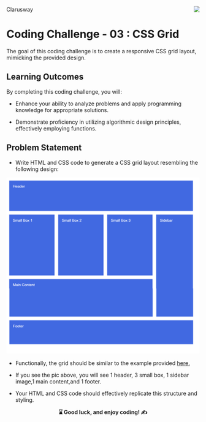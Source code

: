 <p>Clarusway<img align="right"
  src="https://secure.meetupstatic.com/photos/event/3/1/b/9/600_488352729.jpeg"  width="15px"></p>

# Coding Challenge - 03 : CSS Grid

The goal of this coding challenge is to create a responsive CSS grid layout, mimicking the provided design.

## Learning Outcomes

By completing this coding challenge, you will:

- Enhance your ability to analyze problems and apply programming knowledge for appropriate solutions.

- Demonstrate proficiency in utilizing algorithmic design principles, effectively employing functions.

   
## Problem Statement

- Write HTML and CSS code to generate a CSS grid layout resembling the following design:

![CSS Grid](./css-grid.png)

* Functionally, the grid should be similar to the example provided [here.](https://codepen.io/AaronClarusway/full/wvGpaXP)

- If you see the pic above, you will see 1 header, 3 small box, 1 sidebar image,1 main content,and 1 footer.

- Your HTML and CSS code should effectively replicate this structure and styling.

<p align="center"><strong> ⌛ Good luck, and enjoy coding!  ✍</strong> </p>

